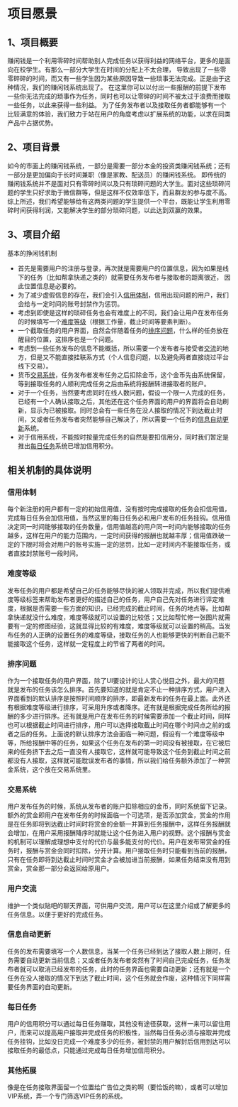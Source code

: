 # 项目愿景
## 1、项目概要
赚闲钱是一个利用零碎时间帮助别人完成任务以获得利益的网络平台，更多的是面向在校学生。有那么一部分大学生在时间的分配上不太合理，
导致出现了一些零零碎碎的时间，而又有一些学生因为某些原因导致一些琐事无法完成。正是由于这种情况，我们的赚闲钱系统出现了。
在这里你可以以付出一些报酬的前提下发布一些你无法完成的琐事作为任务，同时也可以让零碎的时间不被太过于浪费而接取一些任务，以此来获得一些利益。
为了任务发布者以及接取任务者都能够有一个比较满意的体验，我们致力于站在用户的角度考虑以扩展系统的功能，以求在同类产品中占据优势。

## 2、项目背景
如今的市面上的赚闲钱系统，一部分是需要一部分本金的投资类赚闲钱系统；还有一部分是更加偏向于长时间兼职（像是家教、配送员）的赚闲钱系统。
即传统的赚闲钱系统并不是面对只有零碎时间以及只有琐碎问题的大学生。面对这些琐碎问题的学生只好求助于微信群等，但是这样不仅效率低下，而且群友的参与度不高。
综上所述，我们希望能够给有这两类问题的学生提供一个平台，既能让学生利用零碎时间获得利润，又能解决学生的部分琐碎问题，以此达到双赢的效果。

## 3、项目介绍
基本的挣闲钱机制
   - 首先是需要用户的注册与登录，再次就是需要用户的位置信息，因为如果是线下的任务（比如帮拿快递之类的）就需要任务发布者与接取者的距离很近，
   因此位置信息是必要的。
   - 为了减少虚假信息的存在，我们会引入[信用体制](https://github.com/sysu-abi/docs/blob/master/04-vision.md/#信用体制)，信用出现问题的用户，我们会给与一定时间的账号封禁作为惩罚。
   - 考虑到即使是这样的琐碎任务也会有难度上的不同，我们会让用户在发布任务的时候填写一个[难度等级](https://github.com/sysu-abi/docs/blob/master/04-vision.md/#难度等级)（根据工作量，截止时间等要素判断）。
   - 一个截取任务的用户界面，自然会伴随着任务的[排序问题](https://github.com/sysu-abi/docs/blob/master/04-vision.md/#排序问题)，什么样的任务放在醒目的位置，这排序也是一个问题。
   - 考虑到一些任务发布的信息不能概括，所以需要一个发布者与接受者[交流](https://github.com/sysu-abi/docs/blob/master/04-vision.md/#用户交流)的地方，但是又不能直接挂联系方式（个人信息问题，以及避免两者直接绕过平台线下交易）。
   - 货币[交易系统](https://github.com/sysu-abi/docs/blob/master/04-vision.md/#交易系统)，任务发布者发布任务之后扣除金币，这个金币先由系统保留，等到接取任务的人顺利完成任务之后由系统将报酬转进接取者的账户。
   - 对于一个任务，当然要考虑同时在线人数问题，假设一个限一人完成的任务，已经有一个人确认接取之后，其他还在这个任务界面的用户的界面将会自动刷新，显示为已被接取。同时总会有一些任务在没人接取的情况下到达截止时间，又或者任务发布者突然能够自己解决了，所以需要一个任务的[信息自动更新](https://github.com/sysu-abi/docs/blob/master/04-vision.md/#信息自动更新)系统。
   - 对于信用系统，不能按时按量完成任务的自然是要扣信用分，同时我们暂定是推出[每日任务](https://github.com/sysu-abi/docs/blob/master/04-vision.md/#每日任务)系统已增加信用积分。
## 相关机制的具体说明

### 信用体制
   每个新注册的用户都有一定的初始信用值，没有按时完成接取的任务会扣信用值，完成每日任务会加信用值，当然这里的每日任务必和用户发布的任务挂钩。信用值决定同一时间能够接取的任务数量，信用值越高的用户同一时间内能够接取的任务越多，这样在用户的能力范围内，一定时间获得的报酬也就越丰厚；信用值跌破一定的下限时将会对用户的账号实施一定的惩罚，比如一定时间内不能接取任务，或者直接封禁账号一段时间。
   

### 难度等级
发布任务的用户都是希望自己的任务能够尽快的被人领取并完成，所以我们提供难度等级标签来帮助发布者更好的描述自己的任务，用户自己先对任务进行评定难度，根据是否需要一些方面的知识，已经完成的截止时间，任务的地点等。比如帮拿快递就没什么难度，难度等级就可以设置的比较低；又比如帮忙修一张图片就需要有一定的修图经验，这就显得比较的有难度，难度等级就可以设置的稍高。当发布任务的人正确的设置任务的难度等级，接取任务的人也能够更快的判断自己能不能接取这个任务，这样就一定程度上的节省了两者的时间。

### 排序问题
作为一个接取任务的用户界面，除了UI要设计的让人赏心悦目之外，最大的问题就是发布的任务该怎么排序。首先要知道的就是肯定不止一种排序方式，用户进入界面看到的默认排序是按照时间顺序的排序，即最新发布的任务在最上面。此外还有根据难度等级进行排序，可采用升序或者降序。还有就是根据完成任务所给的报酬的多少进行排序。还有就是用户在发布任务的时候需要添加一个截止时间，同样也可以根据截止时间进行排序，用户可以选择接取截止时间在哪个时间点之前的或者之后的任务。上面说的默认排序方法会面临一种问题，假设有一个难度等级中等，所给报酬中等的任务，如果这个任务在发布的第一时间没有被接取，在它被后来的任务挤下去之后一直没有人接取它，这样就可能导致这个任务到截止时间之前都没有人接取，这样就可能耽误发布者的事情，所以我们给任务额外添加了一种赏金系统，这个放在交易系统里。

### 交易系统
用户发布任务的时候，系统从发布者的账户扣除相应的金币，同时系统留下记录。额外的赏金即用户在发布任务的时候面临一个可选项，是否添加赏金，赏金的作用是在任务即将到达截止时间时将赏金的金额一并算到任务报酬中，这样任务报酬就会增加，在用户采用报酬降序时就能让这个任务进入用户的视野。这个报酬与赏金的机制可以理解成理想中支付的代价与最多能支付的代价。用户在发布带赏金的任务时，报酬与赏金会同时扣除，分开计算。用户接取任务时只能看到当前的报酬，只有在任务即将到达截止时间时赏金才会被加进当前报酬，如果任务结束没有用到赏金，赏金那一部分会返回给原用户。

### 用户交流
维护一个类似贴吧的聊天界面，可供用户交流，用户可以在这里介绍或了解更多的任务信息。以便于更好的完成任务。

### 信息自动更新
任务的发布需要填写一个人数信息，当某一个任务已经到达了接取人数上限时，任务需要自动更新当前信息；又或者任务发布者突然有了时间自己完成任务，任务发布者就可以取消已经发布的任务，此时的任务界面也需要自动更新；还有就是一个任务在没人接取的情况下到达了截止时间，这个任务就会作废，这种情况下同样需要任务界面的自动更新。

### 每日任务
用户的信用积分可以通过每日任务赚取，其他没有途径获取，这样一来可以留住用户，而来可以提高用户接取并完成任务的积极性，当然每日任务必须与接取并完成任务挂钩，比如没日完成一个难度多少的任务，被封禁的用户解封后信用到达可以接取任务的最低点，只能通过完成每日任务增加信用积分。

### 其他拓展
像是在任务接取界面留一个位置给广告位之类的啊（要恰饭的嘛），或者可以增加VIP系统，弄一个专门筛选VIP任务的系统。
